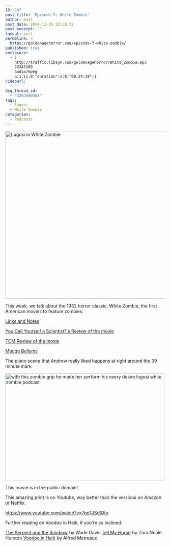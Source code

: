 ```yaml
---
ID: 207
post_title: 'Episode 7: White Zombie'
author: matt
post_date: 2014-11-25 22:26:37
post_excerpt: ""
layout: post
permalink: >
  https://goldenagehorror.com/episode-7-white-zombie/
published: true
enclosure:
  - |
    http://traffic.libsyn.com/goldenagehorror/White_Zombie.mp3
    23345109
    audio/mpeg
    a:1:{s:8:"duration";s:8:"00:24:19";}
videourl:
  - ""
dsq_thread_id:
  - "3263440368"
tags:
  - lugosi
  - White Zombie
categories:
  - Podcasts
---
```

<img src="http://goldenagehorror.com/wp-content/uploads/2014/11/Poster-White-Zombie_21-1024x796.jpg" alt="Lugosi in White Zombie" width="676" height="525" class="alignnone size-large wp-image-208" />

This week, we talk about the 1932 horror classic, White Zombie, the first American movies to feature zombies.

<span style="text-decoration: underline;">Links and Notes</span>

<a title="And You Call Yourself A Scientist - White Zombie" href="http://www.aycyas.com/whitezombie.htm">You Call Yourself a Scientist?'s Review of the movie</a>

<a title="TCM on White Zombie" href="http://www.aycyas.com/whitezombie.htm">TCM Review of the movie</a>

<a title="Madge Bellamy" href="http://en.wikipedia.org/wiki/Madge_Bellamy">Madge Bellamy</a>

The piano scene that Andrew really liked happens at right around the 39 minute mark

<img src="http://goldenagehorror.com/wp-content/uploads/2014/11/with-this-zombie-grip-he-made-her-perform-his-every-desire-lugosi-white-zombie-podcast.png" alt="with this zombie grip he made her perform his every desire lugosi white zombie podcast" width="500" height="335" class="alignnone size-full wp-image-209" />

This movie is in the public domain!

This amazing print is on Youtube, way better than the versions on Amazon or Netflix.

https://www.youtube.com/watch?v=7goTJSdlOto

Further reading on Voodoo in Haiti, if you're so inclined:

<a href="http://www.amazon.com/gp/product/B0043RSJ5O/ref=as_li_tl?ie=UTF8&camp=1789&creative=390957&creativeASIN=B0043RSJ5O&linkCode=as2&tag=cthudice-20&linkId=RJHLVJUBQGJOXIYU">The Serpent and the Rainbow</a><img src="http://ir-na.amazon-adsystem.com/e/ir?t=cthudice-20&l=as2&o=1&a=B0043RSJ5O" width="1" height="1" border="0" alt="" style="border:none !important; margin:0px !important;" /> by Wade Davis
<a href="http://www.amazon.com/gp/product/B0013L2BN4/ref=as_li_tl?ie=UTF8&camp=1789&creative=390957&creativeASIN=B0013L2BN4&linkCode=as2&tag=cthudice-20&linkId=DWHKOGKNF5GLVVW3">Tell My Horse</a><img src="http://ir-na.amazon-adsystem.com/e/ir?t=cthudice-20&l=as2&o=1&a=B0013L2BN4" width="1" height="1" border="0" alt="" style="border:none !important; margin:0px !important;" /> by Zora Neale Hurston
<a href="http://www.amazon.com/gp/product/0805208941/ref=as_li_tl?ie=UTF8&camp=1789&creative=390957&creativeASIN=0805208941&linkCode=as2&tag=cthudice-20&linkId=ZSQXNWL5324R7YN3">Voodoo in Haiti</a><img src="http://ir-na.amazon-adsystem.com/e/ir?t=cthudice-20&l=as2&o=1&a=0805208941" width="1" height="1" border="0" alt="" style="border:none !important; margin:0px !important;" /> by Alfred Metreaux